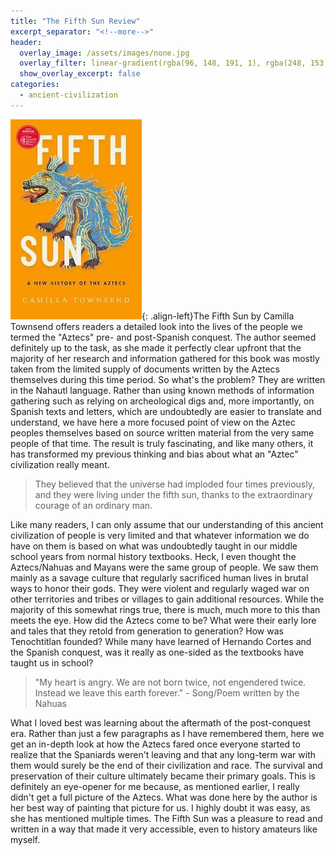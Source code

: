 ```yaml
---
title: "The Fifth Sun Review"
excerpt_separator: "<!--more-->"
header:
  overlay_image: /assets/images/none.jpg
  overlay_filter: linear-gradient(rgba(96, 148, 191, 1), rgba(248, 153, 1, 1))
  show_overlay_excerpt: false
categories:
  - ancient-civilization
---
```

![the-fifth-sun-cover](/assets/images/the-fifth-sun.jpg){: .align-left}The Fifth Sun by Camilla Townsend offers readers a detailed look into the lives of the people we termed the "Aztecs" pre- and post-Spanish conquest. The author seemed definitely up to the task, as she made it perfectly clear upfront that the majority of her research and information gathered for this book was mostly taken from the limited supply of documents written by the Aztecs themselves during this time period. So what's the problem? They are written in the Nahautl language. Rather than using known methods of information gathering such as relying on archeological digs and, more importantly, on Spanish texts and letters, which are undoubtedly are easier to translate and understand, we have here a more focused point of view on the Aztec peoples themselves based on source written material from the very same people of that time. The result is truly fascinating, and like many others, it has transformed my previous thinking and bias about what an "Aztec" civilization really meant.

>They believed that the universe had imploded four times previously, and they were living under the fifth sun, thanks to the extraordinary courage of an ordinary man.

Like many readers, I can only assume that our understanding of this ancient civilization of people is very limited and that whatever information we do have on them is based on what was undoubtedly taught in our middle school years from normal history textbooks. Heck, I even thought the Aztecs/Nahuas and Mayans were the same group of people. We saw them mainly as a savage culture that regularly sacrificed human lives in brutal ways to honor their gods. They were violent and regularly waged war on other territories and tribes or villages to gain additional resources. While the majority of this somewhat rings true, there is much, much more to this than meets the eye. How did the Aztecs come to be? What were their early lore and tales that they retold from generation to generation? How was Tenochtitlan founded? While many have learned of Hernando Cortes and the Spanish conquest, was it really as one-sided as the textbooks have taught us in school?

>"My heart is angry. We are not born twice, not engendered twice. Instead we leave this earth forever." - Song/Poem written by the Nahuas

What I loved best was learning about the aftermath of the post-conquest era. Rather than just a few paragraphs as I have remembered them, here we get an in-depth look at how the Aztecs fared once everyone started to realize that the Spaniards weren't leaving and that any long-term war with them would surely be the end of their civilization and race. The survival and preservation of their culture ultimately became their primary goals. This is definitely an eye-opener for me because, as mentioned earlier, I really didn't get a full picture of the Aztecs. What was done here by the author is her best way of painting that picture for us. I highly doubt it was easy, as she has mentioned multiple times. The Fifth Sun was a pleasure to read and written in a way that made it very accessible, even to history amateurs like myself.